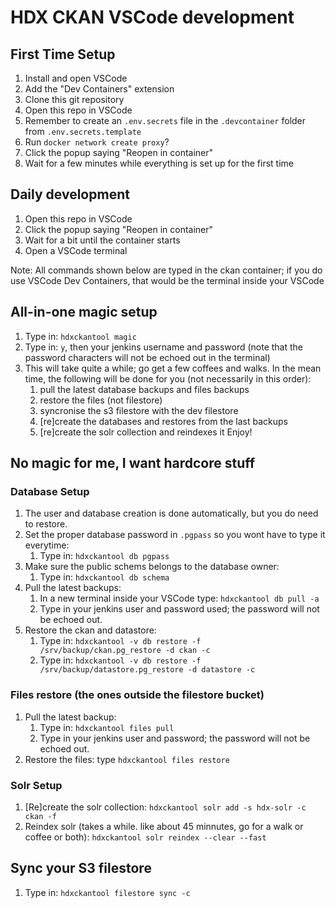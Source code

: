 # HDX CKAN VSCode development

## First Time Setup
1. Install and open VSCode
1. Add the "Dev Containers" extension
1. Clone this git repository
1. Open this repo in VSCode
1. Remember to create an `.env.secrets` file in the `.devcontainer` folder from `.env.secrets.template`
1. Run `docker network create proxy`?
1. Click the popup saying "Reopen in container"
1. Wait for a few minutes while everything is set up for the first time

## Daily development
1. Open this repo in VSCode
1. Click the popup saying "Reopen in container"
1. Wait for a bit until the container starts
1. Open a VSCode terminal

Note: All commands shown below are typed in the ckan container; if you do use VSCode Dev Containers, that would be the terminal inside your VSCode

## All-in-one magic setup
1. Type in: `hdxckantool magic`
1. Type in: `y`, then your jenkins username and password (note that the password characters will not be echoed out in the terminal)
1. This will take quite a while; go get a few coffees and walks. In the mean time, the following will be done for you (not necessarily in this order):
    1. pull the latest database backups and files backups
    1. restore the files (not filestore)
    1. syncronise the s3 filestore with the dev filestore
    1. [re]create the databases and restores from the last backups
    1. [re]create the solr collection and reindexes it
Enjoy!

## No magic for me, I want hardcore stuff

### Database Setup
1. The user and database creation is done automatically, but you do need to restore.
1. Set the proper database password in `.pgpass` so you wont have to type it everytime:
    1. Type in: `hdxckantool db pgpass`
1. Make sure the public schems belongs to the database owner:
    1. Type in: `hdxckantool db schema`
1. Pull the latest backups:
    1. In a new terminal inside your VSCode type: `hdxckantool db pull -a`
    1. Type in your jenkins user and password used; the password will not be echoed out.
1. Restore the ckan and datastore:
    1. Type in: `hdxckantool -v db restore -f /srv/backup/ckan.pg_restore -d ckan -c`
    1. Type in: `hdxckantool -v db restore -f /srv/backup/datastore.pg_restore -d datastore -c`


### Files restore (the ones outside the filestore bucket)
1. Pull the latest backup:
    1. Type in: `hdxckantool files pull`
    1. Type in your jenkins user and password; the password will not be echoed out.
1. Restore the files: type `hdxckantool files restore`

### Solr Setup
1. [Re]create the solr collection:
    `hdxckantool solr add -s hdx-solr -c ckan -f`
1. Reindex solr (takes a while. like about 45 minnutes, go for a walk or coffee or both):
    `hdxckantool solr reindex --clear --fast`

## Sync your S3 filestore
1. Type in: `hdxckantool filestore sync -c`
